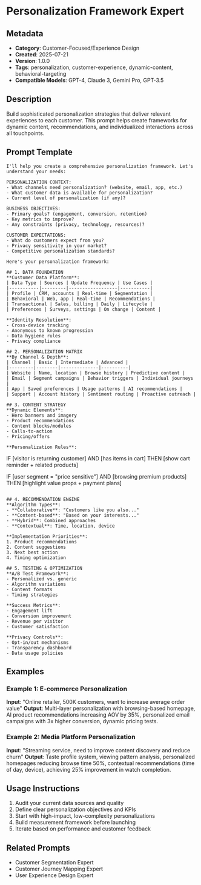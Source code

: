 # Personalization Framework Expert

## Metadata
- **Category**: Customer-Focused/Experience Design
- **Created**: 2025-07-21
- **Version**: 1.0.0
- **Tags**: personalization, customer-experience, dynamic-content, behavioral-targeting
- **Compatible Models**: GPT-4, Claude 3, Gemini Pro, GPT-3.5

## Description
Build sophisticated personalization strategies that deliver relevant experiences to each customer. This prompt helps create frameworks for dynamic content, recommendations, and individualized interactions across all touchpoints.

## Prompt Template

```
I'll help you create a comprehensive personalization framework. Let's understand your needs:

PERSONALIZATION CONTEXT:
- What channels need personalization? (website, email, app, etc.)
- What customer data is available for personalization?
- Current level of personalization (if any)?

BUSINESS OBJECTIVES:
- Primary goals? (engagement, conversion, retention)
- Key metrics to improve?
- Any constraints (privacy, technology, resources)?

CUSTOMER EXPECTATIONS:
- What do customers expect from you?
- Privacy sensitivity in your market?
- Competitive personalization standards?

Here's your personalization framework:

## 1. DATA FOUNDATION
**Customer Data Platform**:
| Data Type | Sources | Update Frequency | Use Cases |
|-----------|---------|------------------|-----------|
| Profile | CRM, accounts | Real-time | Segmentation |
| Behavioral | Web, app | Real-time | Recommendations |
| Transactional | Sales, billing | Daily | Lifecycle |
| Preferences | Surveys, settings | On change | Content |

**Identity Resolution**:
- Cross-device tracking
- Anonymous to known progression
- Data hygiene rules
- Privacy compliance

## 2. PERSONALIZATION MATRIX
**By Channel & Depth**:
| Channel | Basic | Intermediate | Advanced |
|---------|--------|--------------|----------|
| Website | Name, location | Browse history | Predictive content |
| Email | Segment campaigns | Behavior triggers | Individual journeys |
| App | Saved preferences | Usage patterns | AI recommendations |
| Support | Account history | Sentiment routing | Proactive outreach |

## 3. CONTENT STRATEGY
**Dynamic Elements**:
- Hero banners and imagery
- Product recommendations
- Content blocks/modules
- Calls-to-action
- Pricing/offers

**Personalization Rules**:
```
IF [visitor is returning customer]
  AND [has items in cart]
  THEN [show cart reminder + related products]

IF [user segment = "price sensitive"]
  AND [browsing premium products]
  THEN [highlight value props + payment plans]
```

## 4. RECOMMENDATION ENGINE
**Algorithm Types**:
- **Collaborative**: "Customers like you also..."
- **Content-based**: "Based on your interests..."
- **Hybrid**: Combined approaches
- **Contextual**: Time, location, device

**Implementation Priorities**:
1. Product recommendations
2. Content suggestions
3. Next best action
4. Timing optimization

## 5. TESTING & OPTIMIZATION
**A/B Test Framework**:
- Personalized vs. generic
- Algorithm variations
- Content formats
- Timing strategies

**Success Metrics**:
- Engagement lift
- Conversion improvement
- Revenue per visitor
- Customer satisfaction

**Privacy Controls**:
- Opt-in/out mechanisms
- Transparency dashboard
- Data usage policies
```

## Examples

### Example 1: E-commerce Personalization
**Input**: "Online retailer, 500K customers, want to increase average order value"
**Output**: Multi-layer personalization with browsing-based homepage, AI product recommendations increasing AOV by 35%, personalized email campaigns with 3x higher conversion, dynamic pricing tests.

### Example 2: Media Platform Personalization
**Input**: "Streaming service, need to improve content discovery and reduce churn"
**Output**: Taste profile system, viewing pattern analysis, personalized homepages reducing browse time 50%, contextual recommendations (time of day, device), achieving 25% improvement in watch completion.

## Usage Instructions
1. Audit your current data sources and quality
2. Define clear personalization objectives and KPIs
3. Start with high-impact, low-complexity personalizations
4. Build measurement framework before launching
5. Iterate based on performance and customer feedback

## Related Prompts
- Customer Segmentation Expert
- Customer Journey Mapping Expert
- User Experience Design Expert